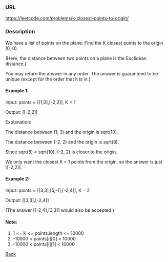 ### URL

https://leetcode.com/problems/k-closest-points-to-origin/
### Description
We have a list of points on the plane.  Find the K closest points to the origin (0, 0).

(Here, the distance between two points on a plane is the Euclidean distance.)

You may return the answer in any order.  The answer is guaranteed to be unique (except for the order that it is in.)

#### Example 1:

Input: points = [[1,3],[-2,2]], K = 1

Output: [[-2,2]]

Explanation: 

The distance between (1, 3) and the origin is sqrt(10).

The distance between (-2, 2) and the origin is sqrt(8).

Since sqrt(8) < sqrt(10), (-2, 2) is closer to the origin.

We only want the closest K = 1 points from the origin, so the answer is just [[-2,2]].

#### Example 2:

 
Input: points = [[3,3],[5,-1],[-2,4]], K = 2

Output: [[3,3],[-2,4]]

(The answer [[-2,4],[3,3]] would also be accepted.)



#### Note:

1. 1 <= K <= points.length <= 10000
2. -10000 < points[i][0] < 10000
3. -10000 < points[i][1] < 10000

[Back](readme.md)